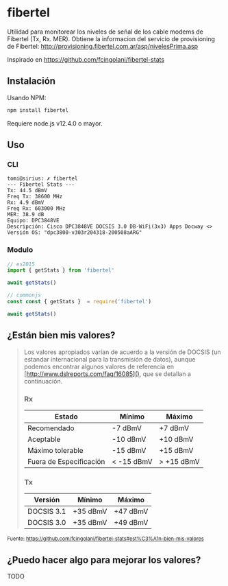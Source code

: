 # fibertel

Utilidad para monitorear los niveles de señal de los cable modems de Fibertel (Tx, Rx. MER).
Obtiene la informacion del servicio de provisioning de Fibertel: http://provisioning.fibertel.com.ar/asp/nivelesPrima.asp

Inspirado en https://github.com/fcingolani/fibertel-stats

## Instalación

Usando NPM:

```bash
npm install fibertel
```

Requiere node.js v12.4.0 o mayor.

## Uso

### CLI
```
tomi@sirius: ✗ fibertel
--- Fibertel Stats ---
Tx: 44.5 dBmV
Freq Tx: 38600 MHz
Rx: 4.9 dBmV
Freq Rx: 603000 MHz
MER: 38.9 dB
Equipo: DPC3848VE
Descripción: Cisco DPC3848VE DOCSIS 3.0 DB-WiFi(3x3) Apps Docway <>
Versión OS: "dpc3800-v303r204318-200508aARG"
```

### Modulo

```js
// es2015
import { getStats } from 'fibertel'

await getStats()

// commonjs 
const const { getStats }  = require('fibertel')

await getStats()
```

## ¿Están bien mis valores?

>Los valores apropiados varían de acuerdo a la versión de DOCSIS (un estandar internacional para la transmisión de datos), aunque podemos encontrar algunos valores de referencia en [http://www.dslreports.com/faq/16085](), que se detallan a continuación.
>### Rx
>| Estado                  | Mínimo      | Máximo      |
>|-------------------------|-------------|-------------|
>| Recomendado             | -7 dBmV     | +7 dBmV     |
>| Aceptable               | -10 dBmV    | +10 dBmV    |
>| Máximo tolerable        | -15 dBmV    | +15 dBmV    |
>| Fuera de Especificación | < -15 dBmV  | > +15 dBmV  |
>
>### Tx
>
>| Versión     | Mínimo    | Máximo    |
>|-------------|-----------|-----------|
>| DOCSIS 3.1  | +35 dBmV  | +47 dBmV  |
>| DOCSIS 3.0  | +35 dBmV  | +49 dBmV  |
<sub>Fuente: https://github.com/fcingolani/fibertel-stats#est%C3%A1n-bien-mis-valores</sub>

## ¿Puedo hacer algo para mejorar los valores?
TODO